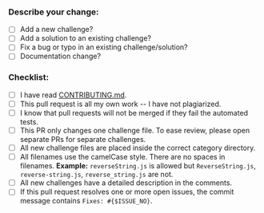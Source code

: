 ### Describe your change:

- [ ] Add a new challenge?
- [ ] Add a solution to an existing challenge?
- [ ] Fix a bug or typo in an existing challenge/solution?
- [ ] Documentation change?

### Checklist:

- [ ] I have read [CONTRIBUTING.md](./CONTRIBUTING.md).
- [ ] This pull request is all my own work -- I have not plagiarized.
- [ ] I know that pull requests will not be merged if they fail the automated tests.
- [ ] This PR only changes one challenge file. To ease review, please open separate PRs for separate challenges.
- [ ] All new challenge files are placed inside the correct category directory.
- [ ] All filenames use the camelCase style. There are no spaces in filenames.
      **Example:** `reverseString.js` is allowed but `ReverseString.js`, `reverse-string.js`, `reverse_string.js` are not.
- [ ] All new challenges have a detailed description in the comments.
- [ ] If this pull request resolves one or more open issues, the commit message contains `Fixes: #{$ISSUE_NO}`.
